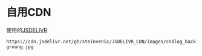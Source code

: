 # 自用CDN

使用的[JSDELIVR](https://www.jsdelivr.com/)


`https://cdn.jsdelivr.net/gh/steinvenic/JSDELIVR_CDN/images/cnblog_backgroung.jpg`
